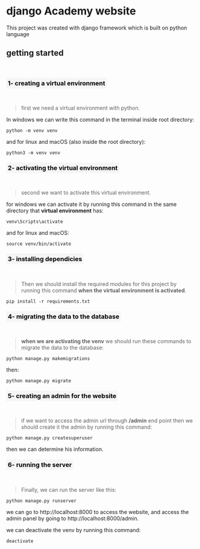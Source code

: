 # django Academy website
This project was created with django framework which is built on python language

## __getting started__
<br/>

### <mark style="background-color: whitesmoke;font-weight: bold;padding: 4px">1- creating a virtual environment</mark>

<br />

> first we need a virtual environment with python.

In windows we can write this command in the terminal inside root directory: 

```
python -m venv venv
```

and for linux and macOS (also inside the root directory):
```
python3 -m venv venv
```

### <mark style="background-color: whitesmoke;font-weight: bold;padding: 4px">2- activating the virtual environment</mark>

<br />

>second we want to activate this virtual environment.

for windows we can activate it by running this command in the same directory that __virtual environment__ has:
```
venv\Scripts\activate
```

and for linux and macOS:

```
source venv/bin/activate
```

 ### <mark style="background-color: whitesmoke;font-weight: bold; padding: 4px">3- installing dependicies</mark> 

<br/>

> Then we should install the required modules for this project by running this command __when the virtual environment is activated__.

```
pip install -r requirements.txt
```

 ### <mark style="background-color: whitesmoke;font-weight: bold; padding: 4px">4- migrating the data to the database</mark> 

<br/>

>__when we are activating the venv__ we should run these commands to migrate the data to the database:

```
python manage.py makemigrations
```

then:

```
python manage.py migrate
```

 ### <mark style="background-color: whitesmoke;font-weight: bold; padding: 4px">5- creating an admin for the website</mark>
 <br/>

 >if we want to access the admin url through  __/admin__ end point then we should create it the admin by running this command:

 ```
python manage.py createsuperuser
```

then we can determine his information.

 ### <mark style="background-color: whitesmoke;font-weight: bold; padding: 4px">6- running the server</mark>
 <br/>

 > Finally, we can run the server like this:

 ```
 python manage.py runserver
 ```

 we can go to http://localhost:8000 to access the website, and access the admin panel by going to http://localhost:8000/admin.

 we can deactivate the venv by running this command:
 ```
 deactivate
 ```
